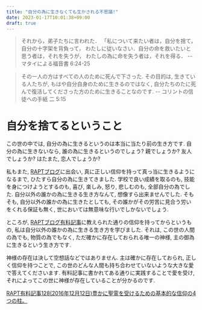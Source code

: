 ```yaml
---
title: "自分の為に生きなくても生かされる不思議!"
date: 2023-01-17T10:01:38+09:00
draft: true
---
```

> それから，弟子たちに言われた．
> 「私について来たい者は，自分を捨て，自分の十字架を背負って，
> わたしに従いなさい．自分の命を救いたいと思う者は，それを失うが，
> わたしの為に命を失う者は，それを得る．
> -- マタイによる福音書 6:24-25

> その一人の方はすべての人のために死んで下さった.
> その目的は, 生きている人たちが, もはや自分自身のために生きるのではなく, 
> 自分たちのたに死んで復活してくださった方のために生きることなのです.
> -- コリントの信徒への手紙 二 5:15

# 自分を捨てるということ 
この世の中では, 自分の為に生きるというのは本当に当たり前の生き方です.
自分の為に生きないなら, 誰の為に生きるというのでしょう? 
親でしょうか? 友人でしょうか? はたまた, 恋人でしょうか?

私もまた, [RAPTブログ](https://rapt-neo.com)に出会い, 真に正しい信仰を持って真っ当に生きるようになるまで,
ひたすら自分の為に生きてきました. 学校で良い成績を取るのも, 技能を身につけようとするのも,
喜び, 楽しみ, 怒り, 悲しむのも, 全部自分の為でした. 
自分以外の誰かの為に生きる生き方なんて, 想像すら出来ませんでした.
そもそも, 自分以外の誰かの為に生きたとしても, その誰かがその労苦に見合う労いをくれる保証も無く, 世においては無意味な行いでしかないでしょう.

ところが, [RAPTブログ有料記事](https://rapt-neo.com/?page_id=30947)に教えられた通りの信仰を持ってからというもの,
私は自分以外の誰かの為に生きる生き方を学びました. それは, この世の人間の為でも, 物質の為でもなく, ただ確かに存在しておられる唯一の神様,
主の御為に生きるという生き方です.

神様の存在は決して空想話などではありません.
主は確かに存在しておられ, 正しく信仰を持つことで, この世のどんな人間も持ち合わせていないような大きな愛で答えてくださいます.
有料記事に書かれてある通りに実践することで愛を受け, それによってこの世に神様が存在していることが分かるのです.

[RAPT有料記事128(2016年12月12日)豊かに聖霊を受けるための基本的な信仰の4つの柱。](https://rapt-neo.com/?p=41313)

